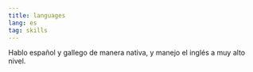 ```yaml
---
title: languages
lang: es
tag: skills
---
```


Hablo español y gallego de manera nativa, y manejo el inglés
a muy alto nivel.
